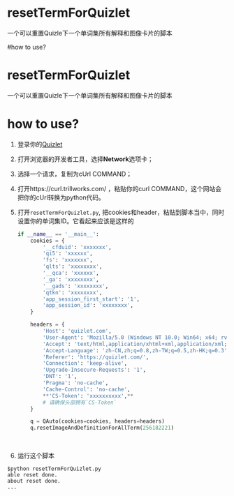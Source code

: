 # resetTermForQuizlet
一个可以重置Quizle下一个单词集所有解释和图像卡片的脚本

#how to use?
# resetTermForQuizlet

一个可以重置Quizle下一个单词集所有解释和图像卡片的脚本

# how to use?

1. 登录你的[Quizlet](https://quizlet.com/)

2. 打开浏览器的开发者工具，选择**Network**选项卡；

3. 选择一个请求，复制为cUrl COMMAND；

4. 打开https://curl.trillworks.com/ ，粘贴你的curl COMMAND，这个网站会把你的cUrl转换为python代码。

5. 打开`resetTermForQuizlet.py`, 把cookies和header，粘贴到脚本当中，同时设置你的单词集ID。它看起来应该是这样的

   ```python
   if __name__ == '__main__':
       cookies = {
           '__cfduid': 'xxxxxxx',
           'qi5': 'xxxxxx',
           'fs': 'xxxxxxx',
           'qlts': 'xxxxxxxx',
           '__qca': 'xxxxxx',
           '_ga': 'xxxxxxxx',
           '__gads': 'xxxxxxxx',
           'qtkn': 'xxxxxxxx',
           'app_session_first_start': '1',
           'app_session_id': 'xxxxxxxx',
       }

       headers = {
           'Host': 'quizlet.com',
           'User-Agent': 'Mozilla/5.0 (Windows NT 10.0; Win64; x64; rv:58.0) Gecko/20100101 Firefox/58.0',
           'Accept': 'text/html,application/xhtml+xml,application/xml;q=0.9,*/*;q=0.8',
           'Accept-Language': 'zh-CN,zh;q=0.8,zh-TW;q=0.5,zh-HK;q=0.3',
           'Referer': 'https://quizlet.com/',
           'Connection': 'keep-alive',
           'Upgrade-Insecure-Requests': '1',
           'DNT': '1',
           'Pragma': 'no-cache',
           'Cache-Control': 'no-cache',
           **'CS-Token': 'xxxxxxxxxx',**
           # 请确保头部拥有`CS-Token`
       }

       q = QAuto(cookies=cookies, headers=headers)
       q.resetImageAndDefinitionForAllTerm(256182221)

   ```

   ​

6. 运行这个脚本

```
$python resetTermForQuizlet.py
able reset done.
about reset done.
...
```
